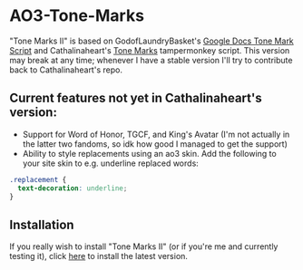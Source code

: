 # AO3-Tone-Marks
"Tone Marks II" is based on GodofLaundryBasket's [Google Docs Tone Mark Script](https://godoflaundrybaskets.dreamwidth.org/3315.html) and Cathalinaheart's [Tone Marks](https://github.com/Cathalinaheart/AO3-Tone-Marks) tampermonkey script. This version may break at any time; whenever I have a stable version I'll try to contribute back to Cathalinaheart's repo.

## Current features not yet in Cathalinaheart's version:
- Support for Word of Honor, TGCF, and King's Avatar (I'm not actually in the latter two fandoms, so idk how good I managed to get the support)
- Ability to style replacements using an ao3 skin. Add the following to your site skin to e.g. underline replaced words:
```css
.replacement {
  text-decoration: underline;
}
```

## Installation
If you really wish to install "Tone Marks II" (or if you're me and currently testing it), click [here](https://github.com/irrationalpie7/AO3-Tone-Marks/raw/main/Tone%20Marks%20II.pub.user.js) to install the latest version.